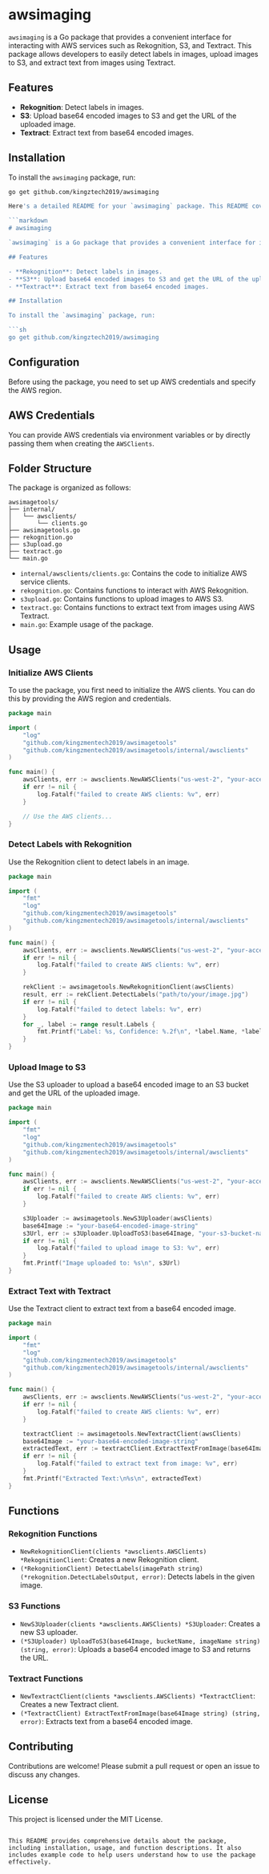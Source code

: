 # awsimaging

`awsimaging` is a Go package that provides a convenient interface for interacting with AWS services such as Rekognition, S3, and Textract. This package allows developers to easily detect labels in images, upload images to S3, and extract text from images using Textract.

## Features

- **Rekognition**: Detect labels in images.
- **S3**: Upload base64 encoded images to S3 and get the URL of the uploaded image.
- **Textract**: Extract text from base64 encoded images.

## Installation

To install the `awsimaging` package, run:

```sh
go get github.com/kingztech2019/awsimaging

Here's a detailed README for your `awsimaging` package. This README covers the setup, usage, and functionality of the package, including examples.

```markdown
# awsimaging

`awsimaging` is a Go package that provides a convenient interface for interacting with AWS services such as Rekognition, S3, and Textract. This package allows developers to easily detect labels in images, upload images to S3, and extract text from images using Textract.

## Features

- **Rekognition**: Detect labels in images.
- **S3**: Upload base64 encoded images to S3 and get the URL of the uploaded image.
- **Textract**: Extract text from base64 encoded images.

## Installation

To install the `awsimaging` package, run:

```sh
go get github.com/kingztech2019/awsimaging
```

## Configuration

Before using the package, you need to set up AWS credentials and specify the AWS region.

## AWS Credentials

You can provide AWS credentials via environment variables or by directly passing them when creating the `AWSClients`.

## Folder Structure

The package is organized as follows:

```
awsimagetools/
├── internal/
│   └── awsclients/
│       └── clients.go
├── awsimagetools.go
├── rekognition.go
├── s3upload.go
├── textract.go
└── main.go
```

- `internal/awsclients/clients.go`: Contains the code to initialize AWS service clients.
- `rekognition.go`: Contains functions to interact with AWS Rekognition.
- `s3upload.go`: Contains functions to upload images to AWS S3.
- `textract.go`: Contains functions to extract text from images using AWS Textract.
- `main.go`: Example usage of the package.

## Usage

### Initialize AWS Clients

To use the package, you first need to initialize the AWS clients. You can do this by providing the AWS region and credentials.

```go
package main

import (
    "log"
    "github.com/kingzmentech2019/awsimagetools"
    "github.com/kingzmentech2019/awsimagetools/internal/awsclients"
)

func main() {
    awsClients, err := awsclients.NewAWSClients("us-west-2", "your-access-key-id", "your-secret-access-key")
    if err != nil {
        log.Fatalf("failed to create AWS clients: %v", err)
    }

    // Use the AWS clients...
}
```

### Detect Labels with Rekognition

Use the Rekognition client to detect labels in an image.

```go
package main

import (
    "fmt"
    "log"
    "github.com/kingzmentech2019/awsimagetools"
    "github.com/kingzmentech2019/awsimagetools/internal/awsclients"
)

func main() {
    awsClients, err := awsclients.NewAWSClients("us-west-2", "your-access-key-id", "your-secret-access-key")
    if err != nil {
        log.Fatalf("failed to create AWS clients: %v", err)
    }

    rekClient := awsimagetools.NewRekognitionClient(awsClients)
    result, err := rekClient.DetectLabels("path/to/your/image.jpg")
    if err != nil {
        log.Fatalf("failed to detect labels: %v", err)
    }
    for _, label := range result.Labels {
        fmt.Printf("Label: %s, Confidence: %.2f\n", *label.Name, *label.Confidence)
    }
}
```

### Upload Image to S3

Use the S3 uploader to upload a base64 encoded image to an S3 bucket and get the URL of the uploaded image.

```go
package main

import (
    "fmt"
    "log"
    "github.com/kingzmentech2019/awsimagetools"
    "github.com/kingzmentech2019/awsimagetools/internal/awsclients"
)

func main() {
    awsClients, err := awsclients.NewAWSClients("us-west-2", "your-access-key-id", "your-secret-access-key")
    if err != nil {
        log.Fatalf("failed to create AWS clients: %v", err)
    }

    s3Uploader := awsimagetools.NewS3Uploader(awsClients)
    base64Image := "your-base64-encoded-image-string"
    s3Url, err := s3Uploader.UploadToS3(base64Image, "your-s3-bucket-name", "your-image-name.jpg")
    if err != nil {
        log.Fatalf("failed to upload image to S3: %v", err)
    }
    fmt.Printf("Image uploaded to: %s\n", s3Url)
}
```

### Extract Text with Textract

Use the Textract client to extract text from a base64 encoded image.

```go
package main

import (
    "fmt"
    "log"
    "github.com/kingzmentech2019/awsimagetools"
    "github.com/kingzmentech2019/awsimagetools/internal/awsclients"
)

func main() {
    awsClients, err := awsclients.NewAWSClients("us-west-2", "your-access-key-id", "your-secret-access-key")
    if err != nil {
        log.Fatalf("failed to create AWS clients: %v", err)
    }

    textractClient := awsimagetools.NewTextractClient(awsClients)
    base64Image := "your-base64-encoded-image-string"
    extractedText, err := textractClient.ExtractTextFromImage(base64Image)
    if err != nil {
        log.Fatalf("failed to extract text from image: %v", err)
    }
    fmt.Printf("Extracted Text:\n%s\n", extractedText)
}
```

## Functions

### Rekognition Functions

- `NewRekognitionClient(clients *awsclients.AWSClients) *RekognitionClient`: Creates a new Rekognition client.
- `(*RekognitionClient) DetectLabels(imagePath string) (*rekognition.DetectLabelsOutput, error)`: Detects labels in the given image.

### S3 Functions

- `NewS3Uploader(clients *awsclients.AWSClients) *S3Uploader`: Creates a new S3 uploader.
- `(*S3Uploader) UploadToS3(base64Image, bucketName, imageName string) (string, error)`: Uploads a base64 encoded image to S3 and returns the URL.

### Textract Functions

- `NewTextractClient(clients *awsclients.AWSClients) *TextractClient`: Creates a new Textract client.
- `(*TextractClient) ExtractTextFromImage(base64Image string) (string, error)`: Extracts text from a base64 encoded image.

## Contributing

Contributions are welcome! Please submit a pull request or open an issue to discuss any changes.

## License

This project is licensed under the MIT License.
```

This README provides comprehensive details about the package, including installation, usage, and function descriptions. It also includes example code to help users understand how to use the package effectively.